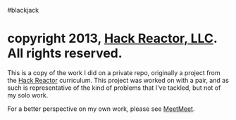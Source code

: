 #blackjack

copyright 2013, [Hack Reactor, LLC](http://hackreactor.com). All rights reserved.
=======
This is a copy of the work I did on a private repo, originally a project from
the [Hack Reactor](http://hackreactor.com) curriculum. This project was worked
on with a pair, and as such is representative of the kind of problems that I've
tackled, but not of my solo work.

For a better perspective on my own work, please see [MeetMeet](https://github.com/marklee22/meetmeet.git).
